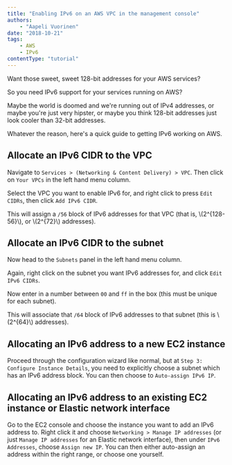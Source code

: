 ```yaml
---
title: "Enabling IPv6 on an AWS VPC in the management console"
authors:
    - "Aapeli Vuorinen"
date: "2018-10-21"
tags:
    - AWS
    - IPv6
contentType: "tutorial"
---
```


Want those sweet, sweet 128-bit addresses for your AWS services?

<!-- end excerpt -->

So you need IPv6 support for your services running on AWS?

Maybe the world is doomed and we're running out of IPv4 addresses, or maybe you're just very hipster, or maybe you think 128-bit addresses just look cooler than 32-bit addresses.

Whatever the reason, here's a quick guide to getting IPv6 working on AWS.

## Allocate an IPv6 CIDR to the VPC

Navigate to `Services > (Networking & Content Delivery) > VPC`. Then click on `Your VPCs` in the left hand menu column.

Select the VPC you want to enable IPv6 for, and right click to press `Edit CIDRs`, then click `Add IPv6 CIDR`.

This will assign a `/56` block of IPv6 addresses for that VPC (that is, \\(2^{128-56}\\), or \\(2^{72}\\) addresses).

## Allocate an IPv6 CIDR to the subnet

Now head to the `Subnets` panel in the left hand menu column.

Again, right click on the subnet you want IPv6 addresses for, and click `Edit IPv6 CIDRs`.

Now enter in a number between `00` and `ff` in the box (this must be unique for each subnet).

This will associate that `/64` block of IPv6 addresses to that subnet (this is \\(2^{64}\\) addresses).

## Allocating an IPv6 address to a new EC2 instance

Proceed through the configuration wizard like normal, but at `Step 3: Configure Instance Details`, you need to explicitly choose a subnet which has an IPv6 address block. You can then choose to `Auto-assign IPv6 IP`.

## Allocating an IPv6 address to an existing EC2 instance or Elastic network interface

Go to the EC2 console and choose the instance you want to add an IPv6 address to. Right click it and choose `Networking > Manage IP addresses` (or just `Manage IP addresses` for an Elastic network interface), then under `IPv6 Addresses`, choose `Assign new IP`. You can then either auto-assign an address within the right range, or choose one yourself.